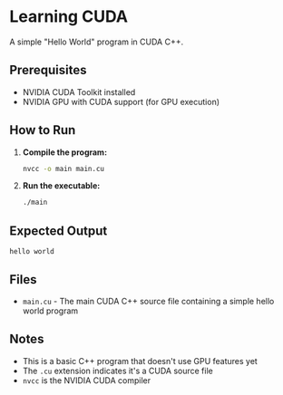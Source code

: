 # Learning CUDA

A simple "Hello World" program in CUDA C++.

## Prerequisites

- NVIDIA CUDA Toolkit installed
- NVIDIA GPU with CUDA support (for GPU execution)

## How to Run

1. **Compile the program:**
   ```bash
   nvcc -o main main.cu
   ```

2. **Run the executable:**
   ```bash
   ./main
   ```

## Expected Output

```
hello world
```

## Files

- `main.cu` - The main CUDA C++ source file containing a simple hello world program

## Notes

- This is a basic C++ program that doesn't use GPU features yet
- The `.cu` extension indicates it's a CUDA source file
- `nvcc` is the NVIDIA CUDA compiler
